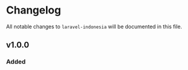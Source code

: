 # Changelog

All notable changes to `laravel-indonesia` will be documented in this file.

## v1.0.0 

### Added
